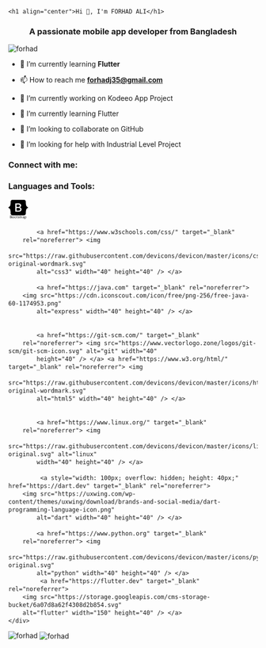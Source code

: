 
    <h1 align="center">Hi 👋, I'm FORHAD ALI</h1>
<h3 align="center">A passionate mobile app developer from Bangladesh</h3>

<p align="left"> <img
        src="https://komarev.com/ghpvc/?username=mdrefathossen&label=Profile%20views&color=0e75b6&style=flat"
        alt="forhad" /> </p>

- 🌱 I’m currently learning **Flutter**

- 📫 How to reach me **forhadj35@gmail.com**


- 🔭 I’m currently working on Kodeeo App Project 
- 🌱 I’m currently learning Flutter 
- 👯 I’m looking to collaborate on GitHub 
- 🤔 I’m looking for help with Industrial Level Project 

<h3 align="left">Connect with me:</h3>
<p align="left">
</p>

<h3 align="left">Languages and Tools:</h3>

<div align="left"> 
    <a href="https://getbootstrap.com" target="_blank" rel="noreferrer"> <img
            src="https://raw.githubusercontent.com/devicons/devicon/master/icons/bootstrap/bootstrap-plain-wordmark.svg"
            alt="bootstrap" width="40" height="40" /> </a>
            
            <a href="https://www.w3schools.com/css/" target="_blank"
        rel="noreferrer"> <img
            src="https://raw.githubusercontent.com/devicons/devicon/master/icons/css3/css3-original-wordmark.svg"
            alt="css3" width="40" height="40" /> </a> 
            
            <a href="https://java.com" target="_blank" rel="noreferrer">
        <img src="https://cdn.iconscout.com/icon/free/png-256/free-java-60-1174953.png"
            alt="express" width="40" height="40" /> </a>
            
            
            <a href="https://git-scm.com/" target="_blank"
        rel="noreferrer"> <img src="https://www.vectorlogo.zone/logos/git-scm/git-scm-icon.svg" alt="git" width="40"
            height="40" /> </a> <a href="https://www.w3.org/html/" target="_blank" rel="noreferrer"> <img
            src="https://raw.githubusercontent.com/devicons/devicon/master/icons/html5/html5-original-wordmark.svg"
            alt="html5" width="40" height="40" /> </a> 
            
           
            <a href="https://www.linux.org/" target="_blank"
        rel="noreferrer"> <img
            src="https://raw.githubusercontent.com/devicons/devicon/master/icons/linux/linux-original.svg" alt="linux"
            width="40" height="40" /> </a> 
        
             <a style="width: 100px; overflow: hidden; height: 40px;" href="https://dart.dev" target="_blank" rel="noreferrer">
        <img src="https://uxwing.com/wp-content/themes/uxwing/download/brands-and-social-media/dart-programming-language-icon.png"
            alt="dart" width="40" height="40" /> </a> 

            <a href="https://www.python.org" target="_blank"
        rel="noreferrer"> <img
            src="https://raw.githubusercontent.com/devicons/devicon/master/icons/python/python-original.svg"
            alt="python" width="40" height="40" /> </a>
             <a href="https://flutter.dev" target="_blank" rel="noreferrer">
        <img src="https://storage.googleapis.com/cms-storage-bucket/6a07d8a62f4308d2b854.svg"
        alt="flutter" width="150" height="40" /> </a> 
    </div>

<p><img align="left"
        src="https://github-readme-stats.vercel.app/api/top-langs?username=forhad35&show_icons=true&locale=en&layout=compact"
        alt="forhad" /></p>

<p>&nbsp;<img align="center"
        src="https://github-readme-stats.vercel.app/api?username=forhad35&show_icons=true&locale=en" alt="forhad" /></p>
    
